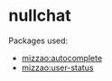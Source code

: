 nullchat
========
Packages used:
- [mizzao:autocomplete](https://github.com/mizzao/meteor-autocomplete)
- [mizzao:user-status](https://github.com/mizzao/meteor-user-status)

